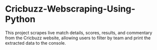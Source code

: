 # Cricbuzz-Webscraping-Using-Python
This project scrapes live match details, scores, results, and commentary from the Cricbuzz website, allowing users to filter by team and print the extracted data to the console.
